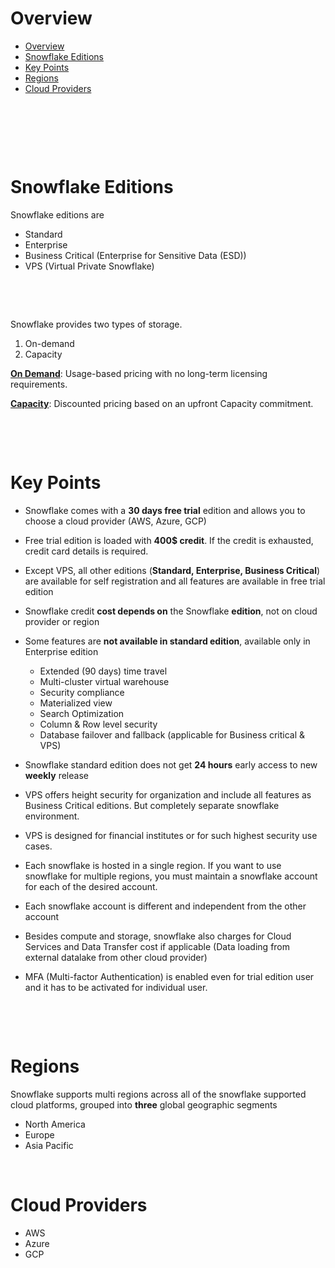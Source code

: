# Overview

- [Overview](#overview)
- [Snowflake Editions](#snowflake-editions)
- [Key Points](#key-points)
- [Regions](#regions)
- [Cloud Providers](#cloud-providers)

&nbsp;

&nbsp;

&nbsp;

# Snowflake Editions

Snowflake editions are

- Standard
- Enterprise
- Business Critical (Enterprise for Sensitive Data (ESD))
- VPS (Virtual Private Snowflake)

&nbsp;

&nbsp;

Snowflake provides two types of storage.

1. On-demand
2. Capacity

<u>**On Demand**</u>: Usage-based pricing with no long-term licensing requirements.

<u>**Capacity**</u>: Discounted pricing based on an upfront Capacity commitment.

&nbsp;

&nbsp;

# Key Points

- Snowflake comes with a **30 days free trial** edition and allows you to choose a cloud provider (AWS, Azure, GCP)

- Free trial edition is loaded with **400$ credit**. If the credit is exhausted, credit card details is required.

- Except VPS, all other editions (**Standard, Enterprise, Business Critical**) are available for self registration and all features are available in free trial edition

- Snowflake credit **cost depends on** the Snowflake **edition**, not on cloud provider or region

- Some features are **not available in standard edition**, available only in Enterprise edition

  - Extended (90 days) time travel
  - Multi-cluster virtual warehouse
  - Security compliance
  - Materialized view
  - Search Optimization
  - Column & Row level security
  - Database failover and fallback (applicable for Business critical & VPS)

- Snowflake standard edition does not get **24 hours** early access to new **weekly** release

- VPS offers height security for organization and include all features as Business Critical editions. But completely separate snowflake environment.

- VPS is designed for financial institutes or for such highest security use cases.

- Each snowflake is hosted in a single region. If you want to use snowflake for multiple regions, you must maintain a snowflake account for each of the desired account.

- Each snowflake account is different and independent from the other account

- Besides compute and storage, snowflake also charges for Cloud Services and Data Transfer cost if applicable (Data loading from external datalake from other cloud provider)

- MFA (Multi-factor Authentication) is enabled even for trial edition user and it has to be activated for individual user.

&nbsp;

&nbsp;

# Regions

Snowflake supports multi regions across all of the snowflake supported cloud platforms, grouped into **three** global geographic segments

- North America
- Europe
- Asia Pacific

&nbsp;

# Cloud Providers

- AWS
- Azure
- GCP
